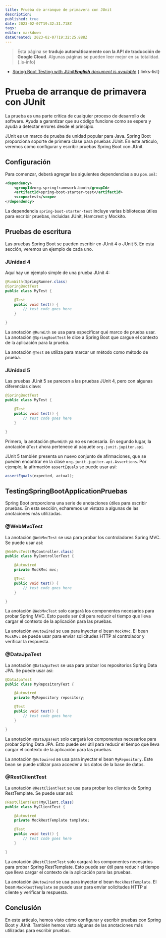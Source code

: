 ```yaml
---
title: Prueba de arranque de primavera con JUnit
description: 
published: true
date: 2023-02-07T19:32:31.718Z
tags: 
editor: markdown
dateCreated: 2023-02-07T19:32:25.888Z
---
```


> Esta página se **tradujo automáticamente con la API de traducción de Google Cloud**.
Algunas páginas se pueden leer mejor en su totalidad.{.is-info}



- [Spring Boot Testing with JUnit***English** document is available*](/en/Knowledge-base/Spring-Boot/spring-boot-testing-with-junit)
{.links-list}


# Prueba de arranque de primavera con JUnit

La prueba es una parte crítica de cualquier proceso de desarrollo de software. Ayuda a garantizar que su código funcione como se espera y ayuda a detectar errores desde el principio.

JUnit es un marco de prueba de unidad popular para Java. Spring Boot proporciona soporte de primera clase para pruebas JUnit. En este artículo, veremos cómo configurar y escribir pruebas Spring Boot con JUnit.

## Configuración

Para comenzar, deberá agregar las siguientes dependencias a su `pom.xml`:

```xml
<dependency>
    <groupId>org.springframework.boot</groupId>
    <artifactId>spring-boot-starter-test</artifactId>
    <scope>test</scope>
</dependency>
```

La dependencia `spring-boot-starter-test` incluye varias bibliotecas útiles para escribir pruebas, incluidas JUnit, Hamcrest y Mockito.

## Pruebas de escritura

Las pruebas Spring Boot se pueden escribir en JUnit 4 o JUnit 5. En esta sección, veremos un ejemplo de cada uno.

### JUnidad 4

Aquí hay un ejemplo simple de una prueba JUnit 4:

```java
@RunWith(SpringRunner.class)
@SpringBootTest
public class MyTest {

    @Test
    public void test() {
        // test code goes here
    }

}
```

La anotación `@RunWith` se usa para especificar qué marco de prueba usar. La anotación `@SpringBootTest` le dice a Spring Boot que cargue el contexto de la aplicación para la prueba.

La anotación `@Test` se utiliza para marcar un método como método de prueba.

### JUnidad 5

Las pruebas JUnit 5 se parecen a las pruebas JUnit 4, pero con algunas diferencias clave:

```java
@SpringBootTest
public class MyTest {

    @Test
    public void test() {
        // test code goes here
    }

}
```

Primero, la anotación `@RunWith` ya no es necesaria. En segundo lugar, la anotación `@Test` ahora pertenece al paquete `org.junit.jupiter.api`.

JUnit 5 también presenta un nuevo conjunto de afirmaciones, que se pueden encontrar en la clase `org.junit.jupiter.api.Assertions`. Por ejemplo, la afirmación `assertEquals` se puede usar así:

```java
assertEquals(expected, actual);
```

## TestingSpringBootApplicationPruebas

Spring Boot proporciona una serie de anotaciones útiles para escribir pruebas. En esta sección, echaremos un vistazo a algunas de las anotaciones más utilizadas.

### @WebMvcTest

La anotación `@WebMvcTest` se usa para probar los controladores Spring MVC. Se puede usar así:

```java
@WebMvcTest(MyController.class)
public class MyControllerTest {

    @Autowired
    private MockMvc mvc;

    @Test
    public void test() {
        // test code goes here
    }

}
```

La anotación `@WebMvcTest` solo cargará los componentes necesarios para probar Spring MVC. Esto puede ser útil para reducir el tiempo que lleva cargar el contexto de la aplicación para las pruebas.

La anotación `@Autowired` se usa para inyectar el bean `MockMvc`. El bean `MockMvc` se puede usar para enviar solicitudes HTTP al controlador y verificar la respuesta.

### @DataJpaTest

La anotación `@DataJpaTest` se usa para probar los repositorios Spring Data JPA. Se puede usar así:

```java
@DataJpaTest
public class MyRepositoryTest {

    @Autowired
    private MyRepository repository;

    @Test
    public void test() {
        // test code goes here
    }

}
```

La anotación `@DataJpaTest` solo cargará los componentes necesarios para probar Spring Data JPA. Esto puede ser útil para reducir el tiempo que lleva cargar el contexto de la aplicación para las pruebas.

La anotación `@Autowired` se usa para inyectar el bean `MyRepository`. Este bean se puede utilizar para acceder a los datos de la base de datos.

### @RestClientTest

La anotación `@RestClientTest` se usa para probar los clientes de Spring RestTemplate. Se puede usar así:

```java
@RestClientTest(MyClient.class)
public class MyClientTest {

    @Autowired
    private MockRestTemplate template;

    @Test
    public void test() {
        // test code goes here
    }

}
```

La anotación `@RestClientTest` solo cargará los componentes necesarios para probar Spring RestTemplate. Esto puede ser útil para reducir el tiempo que lleva cargar el contexto de la aplicación para las pruebas.

La anotación `@Autowired` se usa para inyectar el bean `MockRestTemplate`. El bean `MockRestTemplate` se puede usar para enviar solicitudes HTTP al cliente y verificar la respuesta.

## Conclusión

En este artículo, hemos visto cómo configurar y escribir pruebas con Spring Boot y JUnit. También hemos visto algunas de las anotaciones más utilizadas para escribir pruebas.